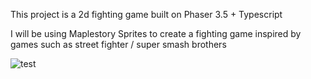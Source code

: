 This project is a 2d fighting game built on Phaser 3.5 + Typescript

I will be using Maplestory Sprites to create a fighting game inspired by games such as street fighter / super smash brothers

![test](https://user-images.githubusercontent.com/10605836/195311879-9d0f3e87-b799-4548-b366-401f9088b468.png)
